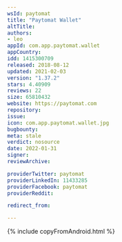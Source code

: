```yaml
---
wsId: paytomat
title: "Paytomat Wallet"
altTitle: 
authors:
- leo
appId: com.app.paytomat.wallet
appCountry: 
idd: 1415300709
released: 2018-08-12
updated: 2021-02-03
version: "1.37.2"
stars: 4.40909
reviews: 22
size: 65810432
website: https://paytomat.com
repository: 
issue: 
icon: com.app.paytomat.wallet.jpg
bugbounty: 
meta: stale
verdict: nosource
date: 2022-01-31
signer: 
reviewArchive:

providerTwitter: paytomat
providerLinkedIn: 11433285
providerFacebook: paytomat
providerReddit: 

redirect_from:

---
```


{% include copyFromAndroid.html %}
